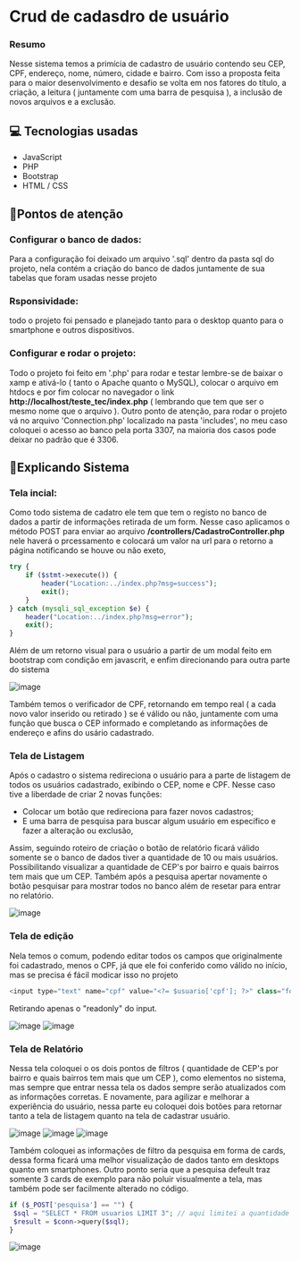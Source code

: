 # Crud de cadasdro de usuário
 ### Resumo
 Nesse sistema temos a primícia de cadastro de usuário contendo seu CEP, CPF, endereço, nome, número, cidade e bairro.
 Com isso a proposta feita para o maior desenvolvimento e desafio se volta em nos fatores do título, a criação, a leitura ( juntamente com uma barra de pesquisa ), a inclusão de novos 
 arquivos e a exclusão.

 ## 💻 Tecnologias usadas
- JavaScript
- PHP
- Bootstrap
- HTML / CSS

## 📌Pontos de atenção
### Configurar o banco de dados:
Para a configuração foi deixado um arquivo '.sql' dentro da pasta sql do projeto, nela contém a criação do banco de dados juntamente de sua tabelas que foram usadas nesse projeto

### Rsponsividade:
todo o projeto foi pensado e planejado tanto para o desktop quanto para o smartphone e outros dispositivos.

### Configurar e rodar o projeto:
Todo o projeto foi feito em '.php' para rodar e testar lembre-se de baixar o xamp e ativá-lo ( tanto o Apache quanto o MySQL), colocar o arquivo em htdocs e por fim colocar no navegador o link **http://localhost/teste_tec/index.php** ( lembrando que 
tem que ser o mesmo nome que o arquivo ).
Outro ponto de atenção, para rodar o projeto vá no arquivo 'Connection.php' localizado na pasta 'includes', no meu caso coloquei o acesso ao banco pela porta 3307, na maioria dos casos pode deixar no padrão que é 3306.

## 📄Explicando Sistema
### Tela incial:
Como todo sistema de cadatro ele tem que tem o registo no banco de dados a partir de informações retirada de um form. Nesse 
caso aplicamos o método POST para enviar ao arquivo **/controllers/CadastroController.php** nele haverá o prcessamento e colocará um valor na url para o retorno a página 
notificando se houve ou não exeto,

```PHP
try {
    if ($stmt->execute()) {
        header("Location:../index.php?msg=success");
        exit();
    }
} catch (mysqli_sql_exception $e) {
    header("Location:../index.php?msg=error");
    exit();
}
```
Além de um retorno visual para o usuário a partir de um modal feito em bootstrap com condição em javascrit, e enfim direcionando para outra parte do sistema

![image](https://github.com/user-attachments/assets/04dffc1a-8020-476e-8208-b04e41142134)

Também temos o verificador de CPF, retornando em tempo real ( a cada novo valor inserido ou retirado ) se é válido ou não, juntamente com uma 
função que busca o CEP informado e completando as informações de endereço e afins do usário cadastrado.

### Tela de Listagem
Após o cadastro o sistema redireciona o usuário para a parte de listagem de todos os usuários cadastrado, exibindo o CEP, nome e CPF. Nesse caso 
tive a liberdade de criar 2 novas funções:
- Colocar um botão que redireciona para fazer novos cadastros;
- E uma barra de pesquisa para buscar algum usuário em específico e fazer a alteração ou exclusão,

Assim, seguindo roteiro de criação o botão de relatório ficará válido somente se o banco de dados tiver a quantidade de 10 ou mais usuários. Possibilitando 
visualizar a quantidade de CEP's por bairro e quais bairros tem mais que um CEP. Também após a pesquisa apertar novamente o botão pesquisar para mostrar todos 
no banco além de resetar para entrar no relatório.

![image](https://github.com/user-attachments/assets/a517559b-ffec-49ac-b315-971e4cc42d19)

### Tela de edição
Nela temos o comum, podendo editar todos os campos que originalmente foi cadastrado, menos o CPF, já que ele foi conferido como válido no início, mas se precisa é fácil modicar isso no projeto
```JavaScript
<input type="text" name="cpf" value="<?= $usuario['cpf']; ?>" class="form-control" readonly>
```
Retirando apenas o "readonly" do input.

![image](https://github.com/user-attachments/assets/edfdaedb-20f6-440a-9f9a-986b5c829af1)
![image](https://github.com/user-attachments/assets/773a48e4-81d6-4ed5-bac3-f3b462cdff6e)


### Tela de Relatório
Nessa tela coloquei o os dois pontos de filtros ( quantidade de CEP's por bairro e quais bairros tem mais que um CEP ), como elementos no sistema, 
mas sempre que entrar nessa tela os dados sempre serão atualizados com as informações corretas. E novamente, para agilizar e melhorar a experiência do usuário, nessa parte eu coloquei dois botões para retornar tanto a tela de listagem 
quanto na tela de cadastrar usuário.

![image](https://github.com/user-attachments/assets/bdc2d2e8-4844-4261-91be-1e660045292b)
![image](https://github.com/user-attachments/assets/786db4dd-9067-4dda-867f-8626d5ab50a8)
![image](https://github.com/user-attachments/assets/e7ede918-1148-4401-b026-6f13a01cde94)



Também coloquei as informações de filtro da pesquisa em forma de cards, dessa forma ficará uma melhor visualização de dados tanto em desktops quanto em smartphones. 
Outro ponto seria que a pesquisa defeult traz somente 3 cards de exemplo para não poluir visualmente a tela, mas também pode ser facilmente alterado no código.
```PHP
if ($_POST['pesquisa'] == "") {
 $sql = "SELECT * FROM usuarios LIMIT 3"; // aqui limitei a quantidade que vai retornar, se não puxaria todo o banco de dados
 $result = $conn->query($sql);
}
```
![image](https://github.com/user-attachments/assets/d138ec7b-7641-4bc6-9f7f-bea513c1d04f)
